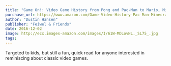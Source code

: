 ```yaml
---
title: "Game On!: Video Game History from Pong and Pac-Man to Mario, Minecraft, and More"
purchase_url: https://www.amazon.com/Game-Video-History-Pac-Man-Minecraft/dp/1250080959%3FSubscriptionId%3DAKIAIVZLK2PABGQI2KAQ%26tag%3Deverrail-20%26linkCode%3Dxm2%26camp%3D2025%26creative%3D165953%26creativeASIN%3D1250080959
author: "Dustin Hansen"
publisher: "Feiwel & Friends"
date: 2016-12-02
image: http://ecx.images-amazon.com/images/I/61W-MDLovNL._SL75_.jpg
tags:
---
```


Targeted to kids, but still a fun, quick read for anyone interested in reminiscing about classic video games.
